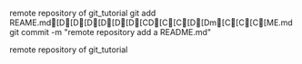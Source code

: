 remote repository of git_tutorial
git add REAME.md[D[D[D[D[D[D[CD[C[C[D[Dm[C[C[C[ME.md
git commit -m "remote repository add a README.md"








remote repository of git_tutorial
